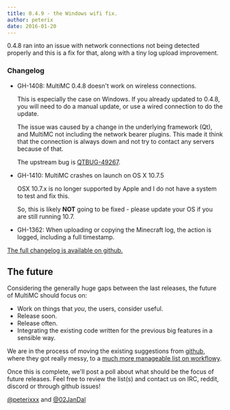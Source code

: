 ```yaml
---
title: 0.4.9 - the Windows wifi fix.
author: peterix
date: 2016-01-20
---
```


0.4.8 ran into an issue with network connections not being detected properly and this is a fix for that, along with a tiny log upload improvement.

### Changelog

- GH-1408: MultiMC 0.4.8 doesn't work on wireless connections.

    This is especially the case on Windows. If you already updated to 0.4.8, you will need to do a manual update, or use a wired connection to do the update.

    The issue was caused by a change in the underlying framework (Qt), and MultiMC not including the network bearer plugins. This made it think that the connection is always down and not try to contact any servers because of that.

    The upstream bug is [QTBUG-49267](https://bugreports.qt.io/browse/QTBUG-49267).

- GH-1410: MultiMC crashes on launch on OS X 10.7.5

    OSX 10.7.x is no longer supported by Apple and I do not have a system to test and fix this.

    So, this is likely **NOT** going to be fixed - please update your OS if you are still running 10.7.

- GH-1362: When uploading or copying the Minecraft log, the action is logged, including a full timestamp.

[The full changelog is available on github.](https://github.com/MultiMC/Launcher/blob/33b6222f9ff658e7ce3095c8b96967ba14b72804/changelog.md)

## The future

Considering the generally huge gaps between the last releases, the future of MultiMC should focus on:

* Work on things that *you*, the users, consider useful.
* Release soon.
* Release often.
* Integrating the existing code written for the previous big features in a sensible way.

We are in the process of moving the existing suggestions from [github](https://github.com/MultiMC/Launcher/labels/feature), where they got really messy, to a [much more manageable list on workflowy](https://workflowy.com/s/2EyDMcp7CU).

Once this is complete, we'll post a poll about what should be the focus of future releases. Feel free to review the list(s) and contact us on IRC, reddit, discord or through github issues!

[@peterixxx](https://twitter.com/peterixxx) and [@02JanDal](https://twitter.com/02JanDal)
